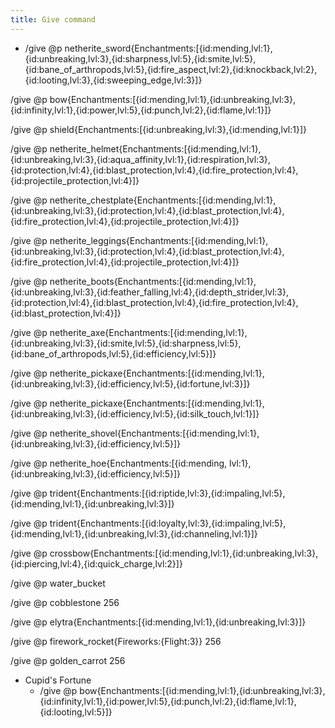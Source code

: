 ```yaml
---
title: Give command
---
```


- /give @p netherite_sword{Enchantments:[{id:mending,lvl:1},{id:unbreaking,lvl:3},{id:sharpness,lvl:5},{id:smite,lvl:5},{id:bane_of_arthropods,lvl:5},{id:fire_aspect,lvl:2},{id:knockback,lvl:2},{id:looting,lvl:3},{id:sweeping_edge,lvl:3}]}

/give @p bow{Enchantments:[{id:mending,lvl:1},{id:unbreaking,lvl:3},{id:infinity,lvl:1},{id:power,lvl:5},{id:punch,lvl:2},{id:flame,lvl:1}]}

/give @p shield{Enchantments:[{id:unbreaking,lvl:3},{id:mending,lvl:1}]}

/give @p netherite_helmet{Enchantments:[{id:mending,lvl:1},{id:unbreaking,lvl:3},{id:aqua_affinity,lvl:1},{id:respiration,lvl:3},{id:protection,lvl:4},{id:blast_protection,lvl:4},{id:fire_protection,lvl:4},{id:projectile_protection,lvl:4}]}

/give @p netherite_chestplate{Enchantments:[{id:mending,lvl:1},{id:unbreaking,lvl:3},{id:protection,lvl:4},{id:blast_protection,lvl:4},{id:fire_protection,lvl:4},{id:projectile_protection,lvl:4}]}

/give @p netherite_leggings{Enchantments:[{id:mending,lvl:1},{id:unbreaking,lvl:3},{id:protection,lvl:4},{id:blast_protection,lvl:4},{id:fire_protection,lvl:4},{id:projectile_protection,lvl:4}]}

/give @p netherite_boots{Enchantments:[{id:mending,lvl:1},{id:unbreaking,lvl:3},{id:feather_falling,lvl:4},{id:depth_strider,lvl:3},{id:protection,lvl:4},{id:blast_protection,lvl:4},{id:fire_protection,lvl:4},{id:blast_protection,lvl:4}]}

/give @p netherite_axe{Enchantments:[{id:mending,lvl:1},{id:unbreaking,lvl:3},{id:smite,lvl:5},{id:sharpness,lvl:5},{id:bane_of_arthropods,lvl:5},{id:efficiency,lvl:5}]}

/give @p netherite_pickaxe{Enchantments:[{id:mending,lvl:1},{id:unbreaking,lvl:3},{id:efficiency,lvl:5},{id:fortune,lvl:3}]}

/give @p netherite_pickaxe{Enchantments:[{id:mending,lvl:1},{id:unbreaking,lvl:3},{id:efficiency,lvl:5},{id:silk_touch,lvl:1}]}

/give @p netherite_shovel{Enchantments:[{id:mending,lvl:1},{id:unbreaking,lvl:3},{id:efficiency,lvl:5}]}

/give @p netherite_hoe{Enchantments:[{id:mending, lvl:1},{id:unbreaking,lvl:3},{id:efficiency,lvl:5}]}

/give @p trident{Enchantments:[{id:riptide,lvl:3},{id:impaling,lvl:5},{id:mending,lvl:1},{id:unbreaking,lvl:3}]}

/give @p trident{Enchantments:[{id:loyalty,lvl:3},{id:impaling,lvl:5},{id:mending,lvl:1},{id:unbreaking,lvl:3},{id:channeling,lvl:1}]}

/give @p crossbow{Enchantments:[{id:mending,lvl:1},{id:unbreaking,lvl:3},{id:piercing,lvl:4},{id:quick_charge,lvl:2}]}

/give @p water_bucket

/give @p cobblestone 256

/give @p elytra{Enchantments:[{id:mending,lvl:1},{id:unbreaking,lvl:3}]}

/give @p firework_rocket{Fireworks:{Flight:3}} 256

/give @p golden_carrot 256

- Cupid's Fortune
	 - /give @p bow{Enchantments:[{id:mending,lvl:1},{id:unbreaking,lvl:3},{id:infinity,lvl:1},{id:power,lvl:5},{id:punch,lvl:2},{id:flame,lvl:1},{id:looting,lvl:5}]}
